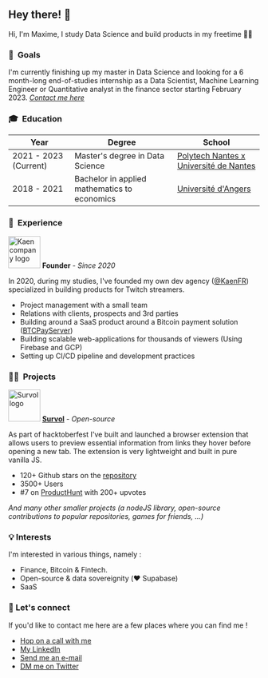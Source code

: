 ## Hey there! 👋

Hi, I'm Maxime, I study Data Science and build products in my freetime 👨‍💻

### 🎯 &nbsp;Goals
I'm currently finishing up my master in Data Science and looking for a 6 month-long end-of-studies internship as a Data Scientist, Machine Learning Engineer or Quantitative analyst in the finance sector starting February 2023. *[Contact me here](https://github.com/mdolr#lets-connect)*

### 🎓 &nbsp;Education
| Year | Degree | School |
|-|----------------------------------|-----------------|
| 2021 - 2023 (Current) | Master's degree in Data Science | [Polytech Nantes x Université de Nantes](https://polytech.univ-nantes.fr/fr/les-formations/masters-internationaux/data-science-masters-degree-ds) |
| 2018 - 2021 | Bachelor in applied mathematics to economics | [Université d'Angers](https://formations.univ-angers.fr/fr/offre-de-formation/licence-lmd-LILMD/sciences-technologies-sante-STS/licence-mathematiques-IYLDJ92I/parcours-mathematiques-appliquees-IZGV7UAU.html) |

### 💼 &nbsp;Experience
<img alt="Kaen company logo" src="https://avatars.githubusercontent.com/u/66210807?s=400&u=78f9c1ef0733b0a58850a28b7737c3c16cdcb883&v=4" height="64"/>  
<strong>Founder</strong> - <i>Since 2020</i>

In 2020, during my studies, I've founded my own dev agency ([@KaenFR](https://github.com/kaenfr)) specialized in building products for Twitch streamers.
* Project management with a small team
* Relations with clients, prospects and 3rd parties
* Building around a SaaS product around a Bitcoin payment solution ([BTCPayServer](https://btcpayserver.org/))
* Building scalable web-applications for thousands of viewers (Using Firebase and GCP)
* Setting up CI/CD pipeline and development practices

### 👨‍💻 &nbsp;Projects
<img alt="Survol logo" src="https://github.com/mdolr/survol/blob/master/docs/images/airplane.gif?raw=true" height="64"/>
<strong><a href="https://survol.me">Survol</a></strong> - <i>Open-source</i>


As part of hacktoberfest I've built and launched a browser extension that allows users to preview essential information from links they hover before opening a new tab. The extension is very lightweight and built in pure vanilla JS.

* 120+ Github stars on the [repository](https://github.com/mdolr/survol)
* 3500+ Users
* #7 on [ProductHunt](https://www.producthunt.com/products/survol) with 200+ upvotes 

<i>And many other smaller projects (a nodeJS library, open-source contributions to popular repositories, games for friends, ...)</i>

### 💡&nbsp;Interests
I'm interested in various things, namely :
* Finance, Bitcoin & Fintech.
* Open-source & data sovereignity (❤️ Supabase)
* SaaS


### 👋&nbsp;Let's connect
If you'd like to contact me here are a few places where you can find me !

* [Hop on a call with me](https://calendly.com/maxime-dolores/30min) 
* [My LinkedIn](https://www.linkedin.com/in/maxime-dolores/)
* [Send me an e-mail](mailto:maxime@dolr.es)
* [DM me on Twitter](https://twitter.com/m_dolr)
